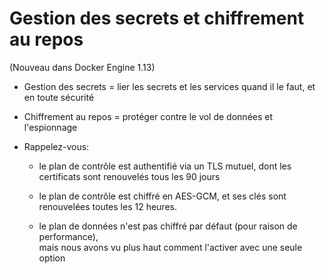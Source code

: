 # Gestion des secrets et chiffrement au repos

(Nouveau dans Docker Engine 1.13)

- Gestion des secrets = lier les secrets et les services quand il le faut, et en toute sécurité

- Chiffrement au repos = protéger contre le vol de données et l'espionnage

- Rappelez-vous:

  - le plan de contrôle est authentifié via un TLS mutuel, dont les certificats sont renouvelés tous les 90 jours

  - le plan de contrôle est chiffré en AES-GCM, et ses clés sont renouvelées toutes les 12 heures.

  - le plan de données n'est pas chiffré par défaut (pour raison de performance),
    <br/>mais nous avons vu plus haut comment l'activer avec une seule option
